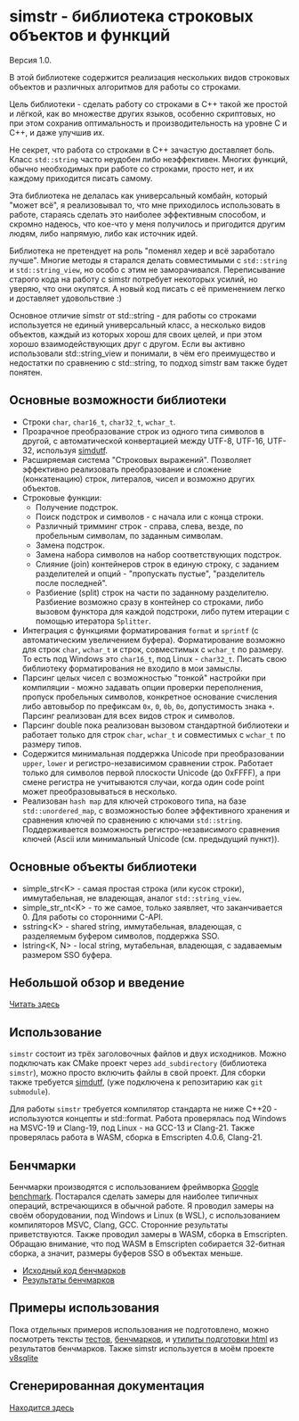 # simstr - библиотека строковых объектов и функций
Версия 1.0.

В этой библиотеке содержится реализация нескольких видов строковых объектов и различных алгоритмов для работы со строками.

Цель библиотеки - сделать работу со строками в С++ такой же простой и лёгкой, как во множестве других языков, особенно
скриптовых, но при этом сохранив оптимальность и производительность на уровне С и C++, и даже улучшив их.

Не секрет, что работа со строками в С++ зачастую доставляет боль. Класс `std::string` часто неудобен либо неэффективен.
Многих функций, обычно необходимых при работе со строками, просто нет, и их каждому приходится писать самому.

Эта библиотека не делалась как универсальный комбайн, который "может всё", я реализовывал то, что мне приходилось
использовать в работе, стараясь сделать это наиболее эффективным способом, и скромно надеюсь, что кое-что у меня получилось
и пригодится другим людям, либо напрямую, либо как источник идей.

Библиотека не претендует на роль "поменял хедер и всё заработало лучше". Многие методы я старался делать совместимыми
с `std::string` и `std::string_view`, но особо с этим не заморачивался. Переписывание старого кода на работу с simstr
потребует некоторых усилий, но уверяю, что они окупятся. А новый код писать с её применением легко и доставляет удовольствие :)

Основное отличие simstr от std::string - для работы со строками используется не единый универсальный класс, а несколько
видов объектов, каждый из которых хорош для своих целей, и при этом хорошо взаимодействующих друг с другом.
Если вы активно использовали std::string_view и понимали, в чём его преимущество и недостатки по сравнению с std::string,
то подход simstr вам также будет понятен.

## Основные возможности библиотеки
- Строки `char`, `char16_t`, `char32_t`, `wchar_t`.
- Прозрачное преобразование строк из одного типа символов в другой, с автоматической конвертацией между UTF-8, UTF-16, UTF-32,
  используя [simdutf](https://github.com/simdutf/simdutf).
- Расширяемая система "Строковых выражений". Позволяет эффективно реализовать преобразование и сложение (конкатенацию) строк, литералов,
  чисел и возможно других объектов.
- Строковые функции:
  - Получение подстрок.
  - Поиск подстрок и символов - с начала или с конца строки.
  - Различный тримминг строк - справа, слева, везде, по пробельным символам, по заданным символам.
  - Замена подстрок.
  - Замена набора символов на набор соответствующих подстрок.
  - Слияние (join) контейнеров строк в единую строку, с заданием разделителей и опций - "пропускать пустые", "разделитель после последней".
  - Разбиение (split) строк на части по заданному разделителю. Разбиение возможно сразу в контейнер со строками, либо вызовом функтора для
    каждой подстроки, либо путем итерации с помощью итератора `Splitter`.
- Интеграция с функциями форматирования `format` и `sprintf` (с автоматическим увеличением буфера).
  Форматирование возможно для строк `char`, `wchar_t` и строк, совместимых с `wchar_t` по размеру.
  То есть под Windows это `char16_t`, под Linux - `char32_t`. Писать свою библиотеку форматирования не входило в мои замыслы.
- Парсинг целых чисел с возможностью "тонкой" настройки при компиляции - можно задавать опции проверки переполнения,
  пропуск пробельных символов, конкретное основание счисления либо автовыбор по префиксам `0x`, `0`, `0b`, `0o`,
  допустимость знака `+`. Парсинг реализован для всех видов строк и символов.
- Парсинг double пока реализован вызовом стандартной библиотеки и работает только для строк `char`, `wchar_t` и совместимых с
  `wchar_t` по размеру типов.
- Содержится минимальная поддержка Unicode при преобразовании `upper`, `lower` и регистро-независимом сравнении строк.
  Работает только для символов первой плоскости Unicode (до 0xFFFF), а при смене регистра не учитываются случаи, когда один code point
  может преобразовываться в несколько.
- Реализован `hash map` для ключей строкового типа, на базе `std::unordered_map`, с возможностью более эффективного хранения и
  сравнения ключей по сравнению с ключами `std::string`. Поддерживается возможность регистро-независимого сравнения ключей (Ascii или
  минимальный Unicode (см. предыдущий пункт)).

## Основные объекты библиотеки
- simple_str&lt;K> - самая простая строка (или кусок строки), иммутабельная, не владеющая, аналог `std::string_view`.
- simple_str_nt&lt;K> - то же самое, только заявляет, что заканчивается 0. Для работы со сторонними C-API.
- sstring&lt;K> - shared string, иммутабельная, владеющая, с разделяемым буфером символов, поддержка SSO.
- lstring&lt;K, N> - local string, мутабельная, владеющая, с задаваемым размером SSO буфера.

## Небольшой обзор и введение
[Читать здесь](docs/overview.md)

## Использование
`simstr` состоит из трёх заголовочных файлов и двух исходников. Можно подключать как CMake проект через `add_subdirectory` (библиотека `simstr`),
можно просто включить файлы в свой проект. Для сборки также требуется [simdutf](https://github.com/simdutf/simdutf), (уже подключена к репозитарию
как `git submodule`).

Для работы `simstr` требуется компилятор стандарта не ниже С++20 - используются концепты и std::format.
Работа проверялась под Windows на MSVC-19 и Clang-19, под Linux - на GCC-13 и Clang-21.
Также проверялась работа в WASM, сборка в Emscripten 4.0.6, Clang-21.


## Бенчмарки
Бенчмарки производятся с использованием фреймворка [Google benchmark](https://github.com/google/benchmark).
Постарался сделать замеры для наиболее типичных операций, встречающихся в обычной работе. Я проводил замеры на своём оборудовании, под
Windows и Linux (в WSL), с использованием компиляторов MSVC, Clang, GCC. Сторонние результаты приветствуются.
Также проводил замеры в WASM, сборка в Emscripten. Обращаю внимание, что под WASM в Emscripten собирается 32-битная сборка, а значит,
размеры буферов SSO в объектах меньше.

- [Исходный код бенчмарков](bench/bench_str.cpp)
- [Результаты бенчмарков](https://snegopat.ru/simstr/results.html)

## Примеры использования
Пока отдельных примеров использования не подготовлено, можно посмотреть тексты [тестов](tests/test_str.cpp),
[бенчмарков](bench/bench_str.cpp), и [утилиты подготовки html](bench/process_result.cpp) из результатов бенчмарков.
Также simstr используется в моём проекте [v8sqlite](https://github.com/orefkov/v8sqlite)

## Сгенерированная документация
[Находится здесь](https://snegopat.ru/simstr/docs/)
